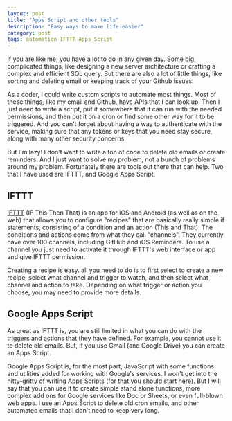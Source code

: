 ```yaml
---
layout: post
title: "Apps Script and other tools"
description: "Easy ways to make life easier"
category: post
tags: automation IFTTT Apps_Script
---
```


If you are like me, you have a lot to do in any given day. Some big, complicated things, like designing a new server architecture or crafting a complex and efficient SQL query. But there are also a lot of little things, like sorting and deleting email or keeping track of your Github issues.

As a coder, I could write custom scripts to automate most things. Most of these things, like my email and Github, have APIs that I can look up. Then I just need to write a script, put it somewhere that it can run with the needed permissions, and then put it on a cron or find some other way for it to be triggered. And you can't forget about having a way to authenticate with the service, making sure that any tokens or keys that you need stay secure, along with many other security concerns.

But I'm lazy! I don't want to write a ton of code to delete old emails or create reminders. And I just want to solve my problem, not a bunch of problems around my problem. Fortunately there are tools out there that can help. Two that I have used are IFTTT, and Google Apps Script.

IFTTT
-----

[IFTTT](https://ifttt.com/) (IF This Then That) is an app for iOS and Android (as well as on the web) that allows you to configure "recipes" that are basically really simple if statements, consisting of a condition and an action (This and That). The conditions and actions come from what they call "channels". They currently have over 100 channels, including GitHub and iOS Reminders. To use a channel you just need to activate it through IFTTT's web interface or app and give IFTTT permission.

Creating a recipe is easy. all you need to do is to first select to create a new recipe, select what channel and trigger to watch, and then select what channel and action to take. Depending on what trigger or action you choose, you may need to provide more details. 

Google Apps Script
------------------

As great as IFTTT is, you are still limited in what you can do with the triggers and actions that they have defined. For example, you cannot use it to delete old emails. But, if you use Gmail (and Google Drive) you can create an Apps Script.

Google Apps Script is, for the most part, JavaScript with some functions and utilities added for working with Google's services. I won't get into the nitty-gritty of writing Apps Scripts (for that you should start [here](https://developers.google.com/apps-script/)). But I will say that you can use it to create simple stand alone functions, more complex add ons for Google services like Doc or Sheets, or even full-blown web apps. I use an Apps Script to delete old cron emails, and other automated emails that I don't need to keep very long.

